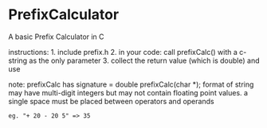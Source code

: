 # PrefixCalculator
A basic Prefix Calculator in C

instructions:
	1. include prefix.h
	2. in your code: call prefixCalc() with a c-string as the only parameter
	3. collect the return value (which is double) and use
	
	
note:
	prefixCalc has signature = double prefixCalc(char *);
	format of string may have multi-digit integers but may not contain floating point values.
	a single space must be placed between operators and operands
	
	eg. "+ 20 - 20 5" => 35


